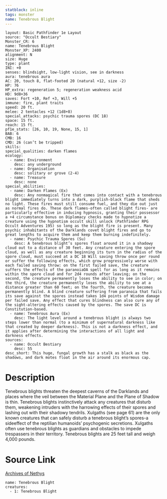 ```yaml
---
statblock: inline
tags: monster
name: Tenebrous Blight
---
```

```statblock
layout: Basic Pathfinder 1e Layout
source: "Occult Bestiary"
Monster_CR: 6
name: Tenebrous Blight
Monster_XP: 2400
alignment: N
size: Huge
type: plant
INI: +0
senses: blindsight, low-light vision, see in darkness
aura: tenebrous aura
AC: 20, touch 8, flat-footed 20 (natural +12, size -2)
HP: 76
HP_extra: regeneration 5; regeneration weakness acid
HD: 9d8+36
saves: Fort +10, Ref +3, Will +5
immune: fire, plant traits
speed: 20 ft.
melee: 2 tentacles +12 (1d8+8)
special_attacks: psychic trauma spores (DC 18)
space: 15 ft.
reach: 15 ft.
pf1e_stats: [26, 10, 19, None, 15, 1]
BAB: 6
CMB: 16
CMD: 26 (can’t be tripped)
skills: 
special_qualities: darken flames
ecology:
  - name: Environment
    desc: any underground
  - name: Organisation
    desc: solitary or grove (2-4)
  - name: Treasure
    desc: none
special_abilities:
  - name: Darken Flames (Ex)
    desc: Any nonmagical fire that comes into contact with a tenebrous blight immediately turns into a dark, purplish-black flame that sheds no light. These fires must still consume fuel, and they die out just as normal fires do. These dark flames-often called blight fires- are particularly effective in inducing hypnosis, granting their possessor a +4 circumstance bonus on Diplomacy checks made to hypnotize a creature using the hypnotism occult skill unlock (Pathfinder RPG Occult Adventures 195) so long as the blight fire is present. Many psychic inhabitants of the Darklands covet blight fires and go to great lengths to acquire them and keep them burning indefinitely.
  - name: Psychic Trauma Spores (Su)
    desc: A tenebrous blight’s spores float around it in a shadowy cloud out to a distance of 30 feet. Any creature entering the spore cloud, as well as any creature beginning its turn in the radius of the spore cloud, must succeed at a DC 18 Will saving throw once per round or suffer the following effects, which grow progressively worse with each failed saving throw: on the first failed save, the creature suffers the effects of the paranoiaOA spell for as long as it remains within the spore cloud and for 2d4 rounds after leaving; on the second, the creature permanently loses the ability to see in color; on the third, the creature permanently loses the ability to see at a distance greater than 60 feet; on the fourth, the creature becomes permanently blind. A blind creature suffering from paranoia that fails its save against the spores instead takes 1d4 points of Wisdom damage per failed save. Any effect that cures blindness can also cure any of the sight-altering effects caused by the spores. The save DC is Constitution-based.
  - name: Tenebrous Aura (Ex)
    desc: The light level around a tenebrous blight is always two steps lower than normal (to a minimum of supernatural darkness like that created by deeper darkness). This is not a darkness effect, and it applies after determining the interactions of all light and darkness effects.
sources:
  - name: Occult Bestiary
    desc: 55
desc_short: This huge, fungal growth has a stalk as black as the shadows, and dark motes float in the air around its enormous cap.
```
# Description
Tenebrous blights threaten the deepest caverns of the Darklands and places where the veil between the Material Plane and the Plane of Shadow is thin. Tenebrous blights instinctively attack any creatures that disturb them, weakening intruders with the harrowing effects of their spores and lashing out with their shadowy tendrils. Xulgaths (see page 61) are the only known creatures that can safely disturb a tenebrous blight’s spores-a sideeffect of the reptilian humanoids’ psychogenic secretions. Xulgaths often use tenebrous blights as guardians and obstacles to impede trespassers in their territory. Tenebrous blights are 25 feet tall and weigh 4,000 pounds.
# Source Link
[Archives of Nethys](https://aonprd.com/MonsterDisplay.aspx?ItemName=Tenebrous%20Blight)
```encounter-table
name: Tenebrous Blight
creatures:
  - 1: Tenebrous Blight
```
